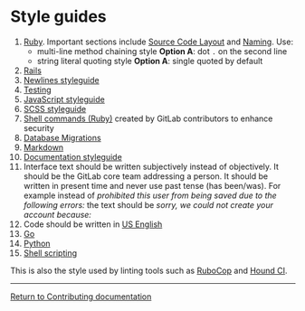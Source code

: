 # Style guides

1. [Ruby](https://github.com/bbatsov/ruby-style-guide).
   Important sections include [Source Code Layout][rss-source] and
   [Naming][rss-naming]. Use:
   - multi-line method chaining style **Option A**: dot `.` on the second line
   - string literal quoting style **Option A**: single quoted by default
1. [Rails](https://github.com/bbatsov/rails-style-guide)
1. [Newlines styleguide][newlines-styleguide]
1. [Testing][testing]
1. [JavaScript styleguide][js-styleguide]
1. [SCSS styleguide][scss-styleguide]
1. [Shell commands (Ruby)](../shell_commands.md) created by GitLab
   contributors to enhance security
1. [Database Migrations](../migration_style_guide.md)
1. [Markdown](http://www.cirosantilli.com/markdown-styleguide)
1. [Documentation styleguide](../documentation/styleguide.md)
1. Interface text should be written subjectively instead of objectively. It
   should be the GitLab core team addressing a person. It should be written in
   present time and never use past tense (has been/was). For example instead
   of _prohibited this user from being saved due to the following errors:_ the
   text should be _sorry, we could not create your account because:_
1. Code should be written in [US English][us-english]
1. [Go](../go_guide/index.md)
1. [Python](../python_guide/index.md)
1. [Shell scripting](../shell_scripting_guide/index.md)

This is also the style used by linting tools such as
[RuboCop](https://github.com/bbatsov/rubocop) and [Hound CI](https://houndci.com).

---

[Return to Contributing documentation](index.md)

[rss-source]: https://github.com/rubocop-hq/ruby-style-guide/blob/master/README.adoc#source-code-layout
[rss-naming]: https://github.com/rubocop-hq/ruby-style-guide/blob/master/README.adoc#naming-conventions
[doc-guidelines]: ../documentation/index.md "Documentation guidelines"
[js-styleguide]: ../fe_guide/style_guide_js.md "JavaScript styleguide"
[scss-styleguide]: ../fe_guide/style_guide_scss.md "SCSS styleguide"
[newlines-styleguide]: ../newlines_styleguide.md "Newlines styleguide"
[testing]: ../testing_guide/index.md
[us-english]: https://en.wikipedia.org/wiki/American_English
